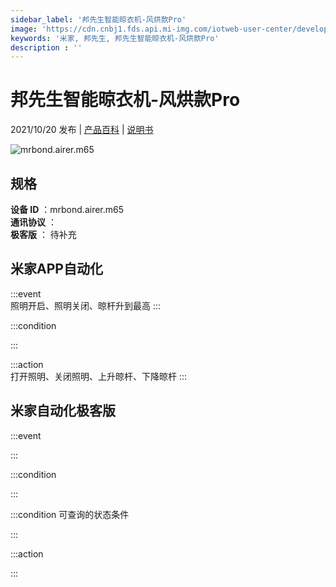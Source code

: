 ```yaml
---
sidebar_label: '邦先生智能晾衣机-风烘款Pro'
image: 'https://cdn.cnbj1.fds.api.mi-img.com/iotweb-user-center/developer_1679069420704UKQMrgtE.png?GalaxyAccessKeyId=AKVGLQWBOVIRQ3XLEW&Expires=9223372036854775807&Signature=if7bRQz2+3Jmc86Pqi8tN26PVnc='
keywords: '米家, 邦先生, 邦先生智能晾衣机-风烘款Pro'
description : ''
---
```

# 邦先生智能晾衣机-风烘款Pro

2021/10/20 发布 | [产品百科](https://home.mi.com/webapp/content/baike/product/index.html?model=mrbond.airer.m65/) | [说明书](https://home.mi.com/views/introduction.html?model=mrbond.airer.m65&region=cn)

![mrbond.airer.m65](https://cdn.cnbj1.fds.api.mi-img.com/iotweb-user-center/developer_1679069420704UKQMrgtE.png?GalaxyAccessKeyId=AKVGLQWBOVIRQ3XLEW&Expires=9223372036854775807&Signature=if7bRQz2+3Jmc86Pqi8tN26PVnc=)

## 规格  
> 
**设备 ID** ：mrbond.airer.m65  
**通讯协议** ：  
**极客版**  ： 待补充 


## 米家APP自动化  

:::event  
照明开启、照明关闭、晾杆升到最高
:::

:::condition  

:::

:::action   
打开照明、关闭照明、上升晾杆、下降晾杆
:::

## 米家自动化极客版  

:::event  

:::

:::condition  

:::

:::condition 可查询的状态条件  

:::

:::action  

:::

        
